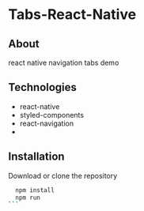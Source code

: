 # Tabs-React-Native

## About
react native navigation tabs demo



## Technologies

- react-native
- styled-components
- react-navigation
- 
## Installation

Download or clone the repository

````bash
  npm install
  npm run 
```
````
